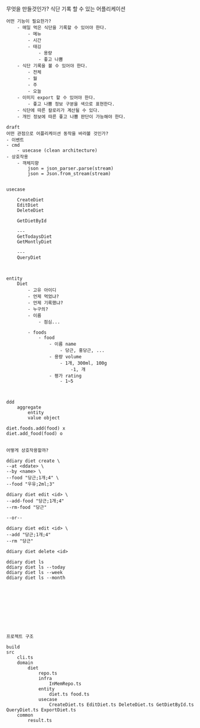 

무엇을 만들것인가?
    식단 기록 할 수 있는 어플리케이션

    어떤 기능이 필요한가?
        - 매일 먹은 식단을 기록할 수 있어야 한다.
            - 메뉴
            - 시간
            - 태깅
                - 용량
                - 좋고 나쁨
        - 식단 기록을 볼 수 있어야 한다.
            - 전체
            - 월
            - 주
            - 오늘
        - 이미지 export 할 수 있어야 한다.
            - 좋고 나쁨 정보 구분을 색으로 표현한다.
        - 식단에 따른 칼로리가 계산될 수 있다.
        - 개인 정보에 따른 좋고 나쁨 판단이 가능해야 한다.

    draft
    어떤 관점으로 어플리케이션 동작을 바라볼 것인가?
    - 이벤트
    - cmd
        - usecase (clean architecture)
    - 상호작용
        - 객체지향
            json = json_parser.parse(stream)
            json = Json.from_stream(stream)


    usecase

        CreateDiet
        EditDiet
        DeleteDiet

        GetDietById

        ---
        GetTodaysDiet
        GetMontlyDiet

        ---
        QueryDiet



    entity
        Diet
            - 고유 아이디
            - 언제 먹었냐?
            - 언제 기록했냐?
            - 누구의?
            - 이름
                - 점심...

            - foods
                - food
                    - 이름 name
                        - 당근, 홍당근, ...
                    - 용량 volume
                        - 1개, 300ml, 100g
                            -1, 개
                    - 평가 rating
                        - 1~5



    ddd
        aggregate
            entity
            value object

    diet.foods.add(food) x
    diet.add_food(food) o


    어떻게 상호작용할까?

    ddiary diet create \
    --at <ddate> \
    --by <name> \
    --food "당근;1개;4" \
    --food "우유;2ml;3"

    ddiary diet edit <id> \
    --add-food "당근;1개;4"
    --rm-food "당근"

    --or--

    ddiary diet edit <id> \
    --add "당근;1개;4"
    --rm "당근"

    ddiary diet delete <id>

    ddiary diet ls
    ddiary diet ls --today
    ddiary diet ls --week
    ddiary diet ls --month










    프로젝트 구조
    
    build
    src
        cli.ts
        domain
            diet
                repo.ts
                infra
                    InMemRepo.ts
                entity
                    diet.ts food.ts
                usecase
                    CreateDiet.ts EditDiet.ts DeleteDiet.ts GetDietById.ts QueryDiet.ts ExportDiet.ts
        common
            result.ts
















